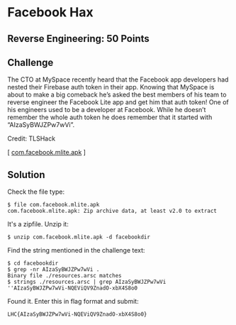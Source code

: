# Facebook Hax

## Reverse Engineering: 50 Points

## Challenge

The CTO at MySpace recently heard that the Facebook app developers had nested their Firebase auth token in their app. Knowing that MySpace is about to make a big comeback he’s asked the best members of his team to reverse engineer the Facebook Lite app and get him that auth token! One of his engineers used to be a developer at Facebook. While he doesn’t remember the whole auth token he does remember that it started with “AIzaSyBWJZPw7wVi”.

Credit: TLSHack

[ [com.facebook.mlite.apk](./com.facebook.mlite.apk) ]

## Solution

Check the file type:
```
$ file com.facebook.mlite.apk 
com.facebook.mlite.apk: Zip archive data, at least v2.0 to extract
```

It's a zipfile. Unzip it:
```
$ unzip com.facebook.mlite.apk -d facebookdir
```

Find the string mentioned in the challenge text:
```
$ cd facebookdir
$ grep -nr AIzaSyBWJZPw7wVi .
Binary file ./resources.arsc matches
$ strings ./resources.arsc | grep AIzaSyBWJZPw7wVi
''AIzaSyBWJZPw7wVi-NQEViQV9ZnadO-xbX4S8o0
```

Found it. Enter this in flag format and submit:
```
LHC{AIzaSyBWJZPw7wVi-NQEViQV9ZnadO-xbX4S8o0}
```